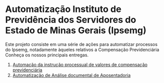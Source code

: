 # Automatização Instituto de Previdência dos Servidores do Estado de Minas Gerais (Ipsemg)  

Este projeto consiste em uma série de ações para automatizar processos do Ipsemg, notadamente àqueles relativos a Compensação Previdenciária  Conheça os nossos principais entregas.


 1. [Automação da instrução processual de valores de compensação previdenciária](valores_receber_pagar.md)
 2. [Automatização de Análise documental de Aposentadoria]()
 